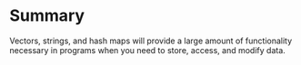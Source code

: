 # Summary 

Vectors, strings, and hash maps will provide a large amount of functionality necessary in programs when you need to store, access, and modify data. 